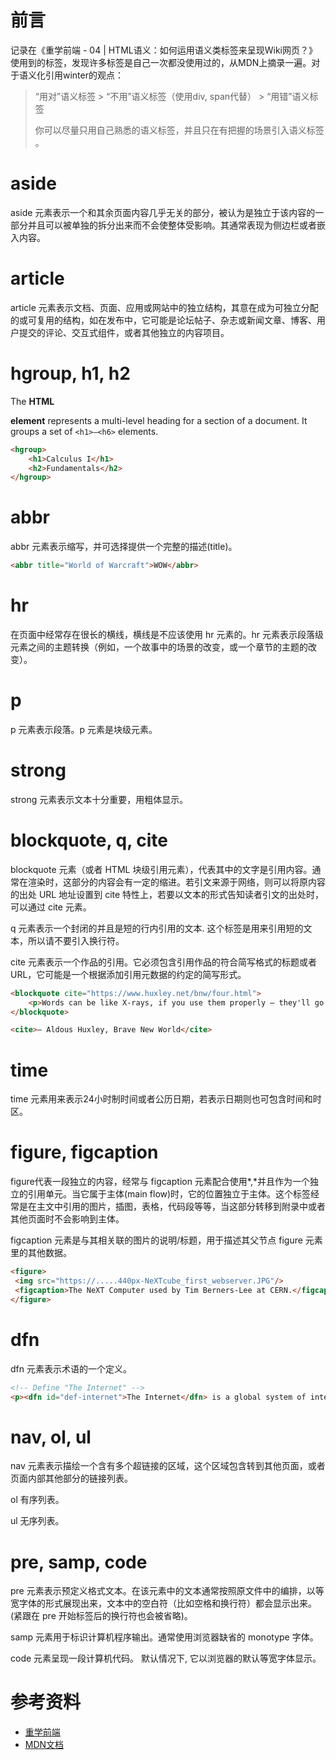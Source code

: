 # 前言

记录在《重学前端 - 04 | HTML语义：如何运用语义类标签来呈现Wiki网页？》使用到的标签，发现许多标签是自己一次都没使用过的，从MDN上摘录一遍。对于语义化引用winter的观点：

> “用对”语义标签 > “不用”语义标签（使用div, span代替） > “用错”语义标签
>
> 你可以尽量只用自己熟悉的语义标签，并且只在有把握的场景引入语义标签	。

# aside

aside 元素表示一个和其余页面内容几乎无关的部分，被认为是独立于该内容的一部分并且可以被单独的拆分出来而不会使整体受影响。其通常表现为侧边栏或者嵌入内容。

# article

article 元素表示文档、页面、应用或网站中的独立结构，其意在成为可独立分配的或可复用的结构，如在发布中，它可能是论坛帖子、杂志或新闻文章、博客、用户提交的评论、交互式组件，或者其他独立的内容项目。

# hgroup, h1, h2

The **HTML <hgroup> element** represents a multi-level heading for a section of a document. It groups a set of `<h1>–<h6>` elements.

```html
<hgroup>
    <h1>Calculus I</h1>
    <h2>Fundamentals</h2>
</hgroup>
```

# abbr

abbr 元素表示缩写，并可选择提供一个完整的描述(title)。

```html
<abbr title="World of Warcraft">WOW</abbr>
```

# hr

在页面中经常存在很长的横线，横线是不应该使用 hr 元素的。hr 元素表示段落级元素之间的主题转换（例如，一个故事中的场景的改变，或一个章节的主题的改变）。

# p

p 元素表示段落。p 元素是块级元素。

# strong

strong 元素表示文本十分重要，用粗体显示。

# blockquote, q, cite

blockquote 元素（或者 HTML 块级引用元素），代表其中的文字是引用内容。通常在渲染时，这部分的内容会有一定的缩进。若引文来源于网络，则可以将原内容的出处 URL 地址设置到 cite 特性上，若要以文本的形式告知读者引文的出处时，可以通过 cite 元素。

q 元素表示一个封闭的并且是短的行内引用的文本. 这个标签是用来引用短的文本，所以请不要引入换行符。

cite 元素表示一个作品的引用。它必须包含引用作品的符合简写格式的标题或者URL，它可能是一个根据添加引用元数据的约定的简写形式。

```html
<blockquote cite="https://www.huxley.net/bnw/four.html">
    <p>Words can be like X-rays, if you use them properly – they'll go through anything. You read and you're pierced.</p>
</blockquote>

<cite>– Aldous Huxley, Brave New World</cite>
```

# time

time 元素用来表示24小时制时间或者公历日期，若表示日期则也可包含时间和时区。

# figure, figcaption

figure代表一段独立的内容，经常与 figcaption 元素配合使用*,*并且作为一个独立的引用单元。当它属于主体(main flow)时，它的位置独立于主体。这个标签经常是在主文中引用的图片，插图，表格，代码段等等，当这部分转移到附录中或者其他页面时不会影响到主体。

figcaption 元素是与其相关联的图片的说明/标题，用于描述其父节点 figure 元素里的其他数据。

```html
<figure>
 <img src="https://.....440px-NeXTcube_first_webserver.JPG"/>
 <figcaption>The NeXT Computer used by Tim Berners-Lee at CERN.</figcaption>
</figure>
```

# dfn

dfn 元素表示术语的一个定义。

```html
<!-- Define "The Internet" -->
<p><dfn id="def-internet">The Internet</dfn> is a global system of interconnected networks that use the Internet Protocol Suite (TCP/IP) to serve billions of users worldwide.</p>
```

# nav, ol, ul

nav 元素表示描绘一个含有多个超链接的区域，这个区域包含转到其他页面，或者页面内部其他部分的链接列表。  

ol 有序列表。

ul 无序列表。

# pre, samp, code

pre 元素表示预定义格式文本。在该元素中的文本通常按照原文件中的编排，以等宽字体的形式展现出来，文本中的空白符（比如空格和换行符）都会显示出来。(紧跟在 pre 开始标签后的换行符也会被省略)。

samp 元素用于标识计算机程序输出。通常使用浏览器缺省的 monotype 字体。

code 元素呈现一段计算机代码。 默认情况下, 它以浏览器的默认等宽字体显示。

# 参考资料

+ [重学前端](https://time.geekbang.org/column/154)
+ [MDN文档](https://developer.mozilla.org/zh-CN/)
